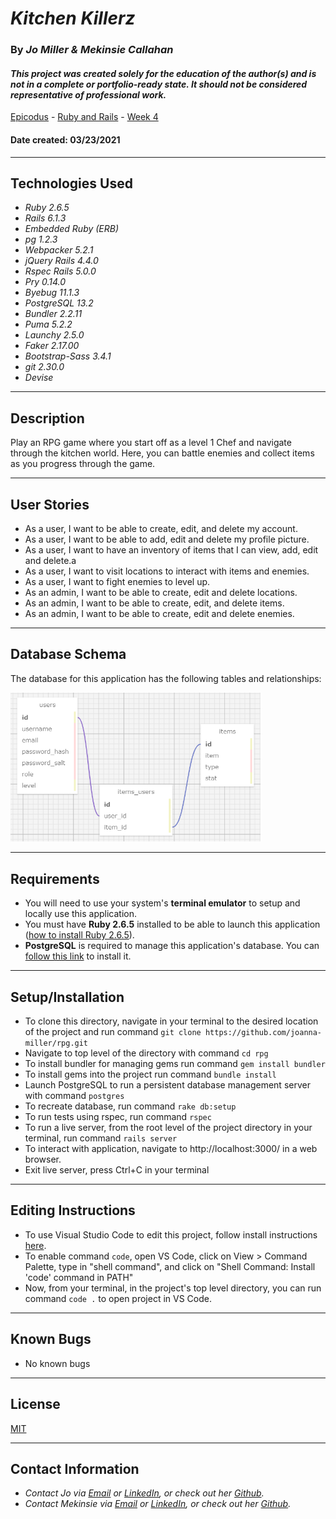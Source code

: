 # _Kitchen Killerz_

### By _**Jo Miller & Mekinsie Callahan**_

#### _This project was created solely for the education of the author(s) and is not in a complete or portfolio-ready state. It should not be considered representative of professional work._


[Epicodus](https://www.epicodus.com/) - [Ruby and Rails](https://www.learnhowtoprogram.com/ruby-and-rails/) - [Week 4](https://www.learnhowtoprogram.com/ruby-and-rails/authentication-and-authorization/flickr-clone-rpg-two-day-project)


#### Date created: 03/23/2021
---

## Technologies Used

* _Ruby 2.6.5_
* _Rails 6.1.3_
* _Embedded Ruby (ERB)_
* _pg 1.2.3_
* _Webpacker 5.2.1_
* _jQuery Rails 4.4.0_
* _Rspec Rails 5.0.0_
* _Pry 0.14.0_
* _Byebug 11.1.3_
* _PostgreSQL 13.2_
* _Bundler 2.2.11_
* _Puma 5.2.2_
* _Launchy 2.5.0_
* _Faker 2.17.00_
* _Bootstrap-Sass 3.4.1_
* _git 2.30.0_
* _Devise_

---

## Description

Play an RPG game where you start off as a level 1 Chef and navigate through the kitchen world. Here, you can battle enemies and collect items as you progress through the game.

---

## User Stories

* As a user, I want to be able to create, edit, and delete my account.
* As a user, I want to be able to add, edit and delete my profile picture.
* As a user, I want to have an inventory of items that I can view, add, edit and delete.a
* As a user, I want to visit locations to interact with items and enemies.
* As a user, I want to fight enemies to level up.
* As an admin, I want to be able to create, edit and delete locations.
* As an admin, I want to be able to create, edit, and delete items.
* As an admin, I want to be able to create, edit and delete enemies.
---
## Database Schema
The database for this application has the following tables and relationships:
<div><img src="app/assets/images/rpg_schema.png" alt="Application Schema Visualization" width = 400 ></div>

---

## Requirements

* You will need to use your system's **terminal emulator** to setup and locally use this application.
* You must have **Ruby 2.6.5** installed to be able to launch this application ([how to install Ruby 2.6.5](https://www.learnhowtoprogram.com/ruby-and-rails/getting-started-with-ruby/installing-ruby)).
* **PostgreSQL** is required to manage this application's database. You can [follow this link](https://www.enterprisedb.com/downloads/postgresql) to install it.

---

## Setup/Installation

* To clone this directory, navigate in your terminal to the desired location of the project and run command `git clone https://github.com/joanna-miller/rpg.git`
* Navigate to top level of the directory with command `cd rpg`
* To install bundler for managing gems run command `gem install bundler`
* To install gems into the project run command `bundle install`
* Launch PostgreSQL to run a persistent database management server with command `postgres`
* To recreate database, run command `rake db:setup`
* To run tests using rspec, run command `rspec`
* To run a live server, from the root level of the project directory in your terminal, run command `rails server`
* To interact with application, navigate to http://localhost:3000/ in a web browser.
* Exit live server, press Ctrl+C in your terminal

--- 

## Editing Instructions

* To use Visual Studio Code to edit this project, follow install instructions [here](https://code.visualstudio.com/).
* To enable command `code`, open VS Code, click on View > Command Palette, type in "shell command", and click on "Shell Command: Install 'code' command in PATH"
* Now, from your terminal, in the project's top level directory, you can run command `code .` to open project in VS Code.

---

## Known Bugs

* No known bugs

---

## License

[MIT](LICENSE.txt)

---

## Contact Information

* _Contact Jo via [Email](mailto:joannadawnmiller@gmail.com) or [LinkedIn](https://www.linkedin.com/in/jomillerde/), or check out her [Github](https://github.com/joanna-miller)._
* _Contact Mekinsie via [Email](mailto:mekinsie.aja@gmail.com) or [LinkedIn](https://www.linkedin.com/in/mekinsie/), or check out her [Github](https://github.com/mekinsie)._
